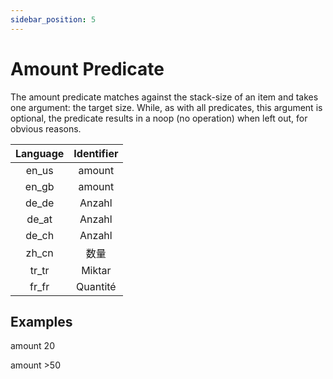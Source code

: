 ```yaml
---
sidebar_position: 5
---
```


# Amount Predicate

The amount predicate matches against the stack-size of an item and takes one argument: the target size. While, as with all predicates, this argument is optional, the predicate results in a noop (no operation) when left out, for obvious reasons.

| Language | Identifier |
|:--------:|:----------:|
| en_us | amount |
| en_gb | amount |
| de_de | Anzahl |
| de_at | Anzahl |
| de_ch | Anzahl |
| zh_cn | 数量 |
| tr_tr | Miktar |
| fr_fr | Quantité |

## Examples

amount 20

amount >50